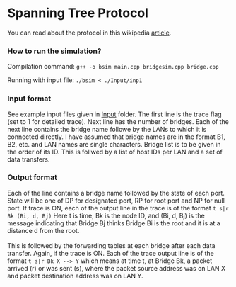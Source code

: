 # Spanning Tree Protocol
You can read about the protocol in this wikipedia [article](https://en.wikipedia.org/wiki/Spanning_Tree_Protocol).


### How to run the simulation?
Compilation command:
`g++ -o bsim main.cpp bridgesim.cpp bridge.cpp`

Running with input file:
`./bsim < ./Input/inp1`

### Input format
See example input files given in [Input](./Input/) folder.
The first line is the trace flag (set to 1 for detailed trace). Next line has the number of bridges. Each of the next line contains the bridge name followe by the LANs to which it is connected directly. I have assumed that bridge names are in the format B1, B2, etc. and LAN names are single characters. Bridge list is to be given in the order of its ID.
This is follwed by a list of host IDs per LAN and a set of data transfers.


### Output format
Each of the line contains a bridge name followed by the state of each port. State will be one of DP for designated port, RP for root port and NP for null port. If trace is ON, each of the output line in the trace is of the format `t s|r Bk (Bi, d, Bj)` Here t is time, Bk is the node ID, and (Bi, d, Bj) is the message indicating that Bridge Bj thinks Bridge Bi is the root and it is at a
distance d from the root.<br><br> This is followed by the forwarding tables at each bridge after each data transfer. Again, if the trace is ON. Each of the trace output line is of the format 
`t s|r Bk X --> Y` which means at time t, at Bridge Bk, a packet arrived (r) or was sent (s), where the packet source address was on LAN X and packet destination address was on LAN Y.
